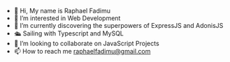 - 👋 Hi, My name is Raphael Fadimu
- 👀 I’m interested in Web Development
- 🌱 I’m currently discovering the superpowers of ExpressJS and AdonisJS
- 🛳 Sailing with Typescript and MySQL
- 💞️ I’m looking to collaborate on JavaScript Projects
- 📫 How to reach me raphaelfadimu@gmail.com

<!---
Drifty-Cyber/Drifty-Cyber is a ✨ special ✨ repository because its `README.md` (this file) appears on your GitHub profile.
You can click the Preview link to take a look at your changes.
--->
